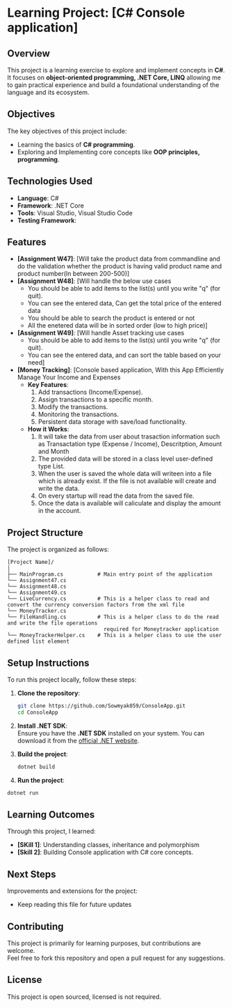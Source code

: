 ﻿# **Learning Project: [C# Console application]**

## **Overview**
This project is a learning exercise to explore and implement concepts in **C#**. 
It focuses on **object-oriented programming, .NET Core, LINQ** allowing me to gain practical experience and build a foundational understanding of the language and its ecosystem.

## **Objectives**
The key objectives of this project include:
- Learning the basics of **C# programming**.
- Exploring and Implementing core concepts like **OOP principles, programming**.

## **Technologies Used**
- **Language**: C#
- **Framework**: .NET Core
- **Tools**: Visual Studio, Visual Studio Code
- **Testing Framework**: 

## **Features**
- **[Assignment W47]**: [Will take the product data from commandline and do the validation whether the product is having valid product name and product number(In between 200-500)]
- **[Assignment W48]**: [Will handle the below use cases
   - You should be able to add items to the list(s) until you write "q" (for quit).
   - You can see the entered data, Can get the total price of the entered data
   - You should be able to search the product is entered or not
   - All the enetered data will be in sorted order (low to high price)]
- **[Assignment W49]**: [Will handle Asset tracking use cases
   - You should be able to add items to the list(s) until you write "q" (for quit).
   - You can see the entered data, and can sort the table based on your need]
- **[Money Tracking]**: [Console based application, With this App Efficiently Manage Your Income and Expenses
   - **Key Features**:
        1. Add transactions (Income/Expense).
        2. Assign transactions to a specific month.
        3. Modify the transactions.
        4. Monitoring the transactions.
        5. Persistent data storage with save/load functionality.
   - **How it Works**:
     1. It will take the data from user about trasaction information such as Transactation type (Expense / Income), Descritption, Amount and Month
     2. The provided data will be stored in a class level user-defined type List.
     3. When the user is saved the whole data will writeen into a file which is already exist. If the file is not available will create and write the data.
     4. On every startup will read the data from the saved file.
     5. Once the data is available will caliculate and display the amount in the account.


## **Project Structure**
The project is organized as follows:
```
[Project Name]/
│
├── MainProgram.cs           # Main entry point of the application
└── Assignment47.cs          
└── Assignment48.cs
└── Assignment49.cs
└── LiveCurrency.cs          # This is a helper class to read and convert the currency conversion factors from the xml file 
└── MoneyTracker.cs
└── FileHandling.cs          # This is a helper class to do the read and write the file operations
                               required for Moneytracker application
└── MoneyTrackerHelper.cs    # This is a helper class to use the user defined list element

```

## **Setup Instructions**
To run this project locally, follow these steps:

1. **Clone the repository**:
   ```bash
   git clone https://github.com/Sowmyak059/ConsoleApp.git
   cd ConsoleApp
   ```

2. **Install .NET SDK**:  
   Ensure you have the **.NET SDK** installed on your system. You can download it from the [official .NET website](https://dotnet.microsoft.com/).

3. **Build the project**:
   ```bash
   dotnet build
   ```
 4. **Run the project**:
   ```bash
   dotnet run
   ```

## **Learning Outcomes**
Through this project, I learned:
- **[SKill 1]**: Understanding classes, inheritance and polymorphism
- **[Skill 2]**: Building Console application with C# core concepts.

## **Next Steps**
Improvements and extensions for the project:
- Keep reading this file for future updates

## **Contributing**
This project is primarily for learning purposes, but contributions are welcome.  
Feel free to fork this repository and open a pull request for any suggestions.

## **License**
This project is open sourced, licensed is not required.
